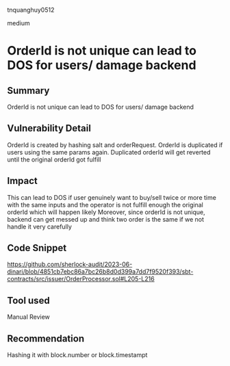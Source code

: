 tnquanghuy0512

medium

# OrderId is not unique can lead to DOS for users/ damage backend

## Summary
OrderId is not unique can lead to DOS for users/ damage backend
## Vulnerability Detail
OrderId is created by hashing salt and orderRequest. OrderId is duplicated if users using the same params again.
Duplicated orderId will get reverted until the original orderId got fulfill  
## Impact
This can lead to DOS if user genuinely want to buy/sell twice or more time with the same inputs and the operator is not fulfill enough the original orderId which will happen likely
Moreover, since orderId is not unique, backend can get messed up and think two order is the same if we not handle it very carefully
## Code Snippet
https://github.com/sherlock-audit/2023-06-dinari/blob/4851cb7ebc86a7bc26b8d0d399a7dd7f9520f393/sbt-contracts/src/issuer/OrderProcessor.sol#L205-L216
## Tool used

Manual Review

## Recommendation
Hashing it with block.number or block.timestampt